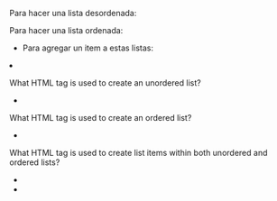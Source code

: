 Para hacer una lista desordenada:

<ul></ul>

Para hacer una lista ordenada:

<ol></ol>

 - Para agregar un item a estas listas:
  <li></li>


What HTML tag is used to create an unordered list?

- <ul></ul>

What HTML tag is used to create an ordered list?

- <ol></ol>

What HTML tag is used to create list items within both unordered and ordered lists?

- <li></li>